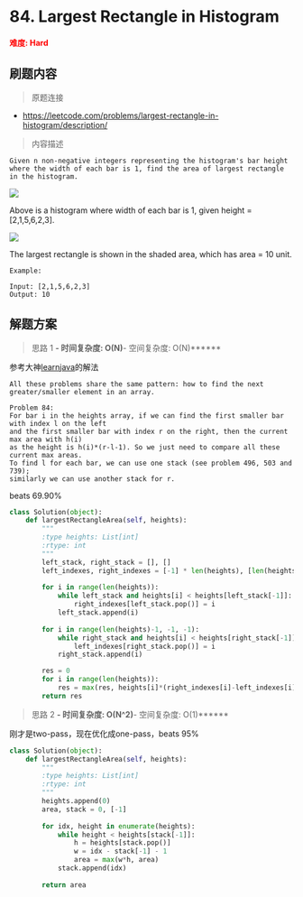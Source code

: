 # 84. Largest Rectangle in Histogram

**<font color=red>难度: Hard</font>**

## 刷题内容

> 原题连接

* https://leetcode.com/problems/largest-rectangle-in-histogram/description/

> 内容描述

```
Given n non-negative integers representing the histogram's bar height where the width of each bar is 1, find the area of largest rectangle in the histogram.
```
![](https://github.com/apachecn/LeetCode/blob/master/images/84/histogram1.png)

Above is a histogram where width of each bar is 1, given height = [2,1,5,6,2,3].

 

![](https://github.com/apachecn/LeetCode/blob/master/images/84/histogram_area1.png)

The largest rectangle is shown in the shaded area, which has area = 10 unit.

 
```
Example:

Input: [2,1,5,6,2,3]
Output: 10
```

## 解题方案

> 思路 1
******- 时间复杂度: O(N)******- 空间复杂度: O(N)******


参考大神[learnjava](https://leetcode.com/problems/largest-rectangle-in-histogram/discuss/158050/same-pattern-for-problem-84-496-503-and-739)的解法

```
All these problems share the same pattern: how to find the next greater/smaller element in an array.

Problem 84:
For bar i in the heights array, if we can find the first smaller bar with index l on the left 
and the first smaller bar with index r on the right, then the current max area with h(i) 
as the height is h(i)*(r-l-1). So we just need to compare all these current max areas. 
To find l for each bar, we can use one stack (see problem 496, 503 and 739); 
similarly we can use another stack for r.
```

beats 69.90%

```python
class Solution(object):
    def largestRectangleArea(self, heights):
        """
        :type heights: List[int]
        :rtype: int
        """
        left_stack, right_stack = [], []
        left_indexes, right_indexes = [-1] * len(heights), [len(heights)] * len(heights)
        
        for i in range(len(heights)):
            while left_stack and heights[i] < heights[left_stack[-1]]:
                right_indexes[left_stack.pop()] = i 
            left_stack.append(i)
        
        for i in range(len(heights)-1, -1, -1):
            while right_stack and heights[i] < heights[right_stack[-1]]:
                left_indexes[right_stack.pop()] = i
            right_stack.append(i)

        res = 0
        for i in range(len(heights)):
            res = max(res, heights[i]*(right_indexes[i]-left_indexes[i]-1))
        return res
```

> 思路 2
******- 时间复杂度: O(N^2)******- 空间复杂度: O(1)******

刚才是two-pass，现在优化成one-pass，beats 95%

```python
class Solution(object):
    def largestRectangleArea(self, heights):
        """
        :type heights: List[int]
        :rtype: int
        """
        heights.append(0)
        area, stack = 0, [-1]
        
        for idx, height in enumerate(heights):
            while height < heights[stack[-1]]:
                h = heights[stack.pop()]
                w = idx - stack[-1] - 1
                area = max(w*h, area)
            stack.append(idx)
            
        return area
```
